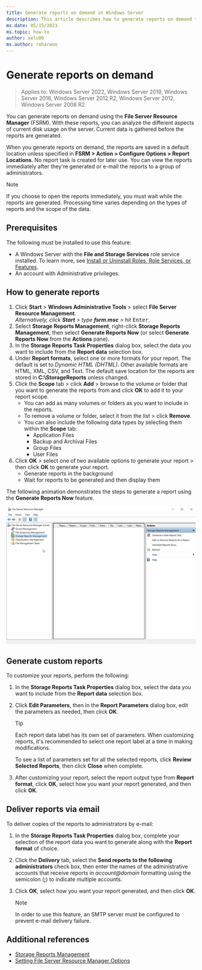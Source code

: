 ```yaml
---
title: Generate reports on demand in Windows Server
description: This article describes how to generate reports on demand to analyze disk usage in the Windows Server environment using FSRM (File Server Resource Manager).
ms.date: 05/15/2023
ms.topic: how-to
author: xelu86
ms.author: roharwoo
---
```


# Generate reports on demand

> Applies to: Windows Server 2022, Windows Server 2019, Windows Server 2016, Windows Server 2012 R2, Windows Server 2012, Windows Server 2008 R2

You can generate reports on demand using the **File Server Resource Manager** (FSRM). With these reports, you can analyze the different aspects of current disk usage on the server. Current data is gathered before the reports are generated.

When you generate reports on demand, the reports are saved in a default location unless specified in **FSRM > Action > Configure Options > Report Locations**. No report task is created for later use. You can view the reports immediately after they're generated or e-mail the reports to a group of administrators.

> [!NOTE]
> If you choose to open the reports immediately, you must wait while the reports are generated. Processing time varies depending on the types of reports and the scope of the data.

## Prerequisites

The following must be installed to use this feature:

- A Windows Server with the **File and Storage Services** role service installed. To learn more, see [Install or Uninstall Roles, Role Services, or Features](/windows-server/administration/server-manager/install-or-uninstall-roles-role-services-or-features).
- An account with Administrative privileges.

## How to generate reports

1. Click **Start** > **Windows Administrative Tools** > select **File Server Resource Management**.
<br>_Alternatively, click **Start** > type **fsrm.msc** > hit_ <kbd>Enter</kbd>.
1. Select **Storage Reports Management**, right-click **Storage Reports Management**, then select **Generate Reports Now** (or select **Generate Reports Now** from the **Actions** pane).
1. In the **Storage Reports Task Properties** dialog box, select the data you want to include from the **Report data** selection box.
1. Under **Report formats**, select one or more formats for your report. The default is set to _Dynamic HTML (DHTML)_. Other available formats are HTML, XML, CSV, and Text. The default save location for the reports are stored in **C:\StorageReports** unless changed.
1. Click the **Scope** tab > click **Add** > browse to the volume or folder that you want to generate the reports from and click **OK** to add it to your report scope.
   - You can add as many volumes or folders as you want to include in the reports.
   - To remove a volume or folder, select it from the list > click **Remove**.
   - You can also include the following data types by selecting them within the **Scope** tab:
      - Application Files
      - Backup and Archival Files
      - Group Files
      - User Files
1. Click **OK** > select one of two available options to generate your report > then click **OK** to generate your report.
   - Generate reports in the background
   - Wait for reports to be generated and then display them

The following animation demonstrates the steps to generate a report using the **Generate Reports Now** feature.

![A video demonstrating how to generate a report using the generate reports now feature in the File Server Resource Manager for Windows Server.](../media/generate-reports-now-gif.gif)

## Generate custom reports

To customize your reports, perform the following:

1. In the **Storage Reports Task Properties** dialog box, select the data you want to include from the **Report data** selection box.
1. Click **Edit Parameters**, then in the **Report Parameters** dialog box, edit the parameters as needed, then click **OK**.

   > [!TIP]
   > Each report data label has its own set of parameters. When customizing reports, it's recommended to select one report label at a time in making modifications.
   >
   > To see a list of parameters set for all the selected reports, click **Review Selected Reports**, then click **Close** when complete.

1. After customizing your report, select the report output type from **Report format**, click **OK**, select how you want your report generated, and then click **OK**.

## Deliver reports via email

To deliver copies of the reports to administrators by e-mail:

1. In the **Storage Reports Task Properties** dialog box, complete your selection of the report data you want to generate along with the **Report format** of choice.
1. Click the **Delivery** tab, select the **Send reports to the following administrators** check box, then enter the names of the administrative accounts that receive reports in _account@domain_ formatting using the semicolon (**;**) to indicate multiple accounts.
1. Click **OK**, select how you want your report generated, and then click **OK**.

   > [!NOTE]
   > In order to use this feature, an SMTP server must be configured to prevent e-mail delivery failure.

## Additional references

- [Storage Reports Management](storage-reports-management.md)
- [Setting File Server Resource Manager Options](setting-file-server-resource-manager-options.md)

